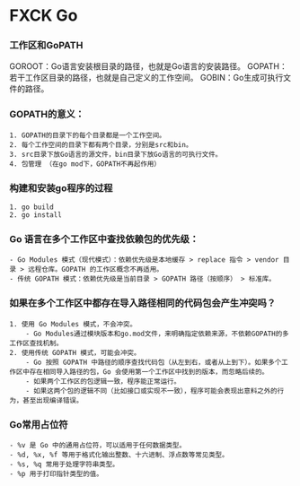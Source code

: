 # FXCK Go

### 工作区和GoPATH

GOROOT：Go语言安装根目录的路径，也就是Go语言的安装路径。
GOPATH：若干工作区目录的路径，也就是自己定义的工作空间。
GOBIN：Go生成可执行文件的路径。

### GOPATH的意义：
    1. GOPATH的目录下的每个目录都是一个工作空间。
    2. 每个工作空间的目录下都有两个目录，分别是src和bin。
    3. src目录下放Go语言的源文件，bin目录下放Go语言的可执行文件。
    4. 包管理 （在go mod下，GOPATH不再起作用）
    

### 构建和安装go程序的过程
    1. go build  
    2. go install

### Go 语言在多个工作区中查找依赖包的优先级：
    - Go Modules 模式（现代模式）：依赖优先级是本地缓存 > replace 指令 > vendor 目录 > 远程仓库。GOPATH 的工作区概念不再适用。
    - 传统 GOPATH 模式：依赖优先级是当前目录 > GOPATH 路径（按顺序） > 标准库。

### 如果在多个工作区中都存在导入路径相同的代码包会产生冲突吗？
    1. 使用 Go Modules 模式，不会冲突。
        - Go Modules通过模块版本和go.mod文件，来明确指定依赖来源，不依赖GOPATH的多工作区查找机制。
    2. 使用传统 GOPATH 模式，可能会冲突。
        - Go 按照 GOPATH 中路径的顺序查找代码包（从左到右，或者从上到下）。如果多个工作区中存在相同导入路径的包，Go 会使用第一个工作区中找到的版本，而忽略后续的。
        - 如果两个工作区的包逻辑一致，程序能正常运行。
        - 如果这两个包的逻辑不同（比如接口或实现不一致），程序可能会表现出意料之外的行为，甚至出现编译错误。

### Go常用占位符
    - %v 是 Go 中的通用占位符，可以适用于任何数据类型。
    - %d, %x, %f 等用于格式化输出整数、十六进制、浮点数等常见类型。
    - %s, %q 常用于处理字符串类型。
    - %p 用于打印指针类型的值。
